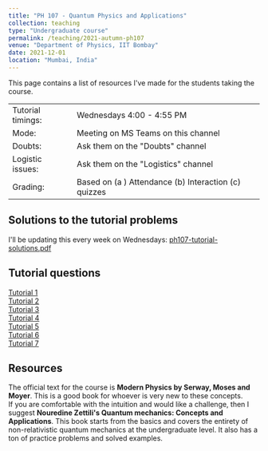 ```yaml
---
title: "PH 107 - Quantum Physics and Applications"
collection: teaching
type: "Undergraduate course"
permalink: /teaching/2021-autumn-ph107
venue: "Department of Physics, IIT Bombay"
date: 2021-12-01
location: "Mumbai, India"
---
```


This page contains a list of resources I've made for the students taking the course.  

<!--more-->
<style>
    th {
        display: none;
    }
</style>

|   |   |
|---|---  |
|Tutorial timings:|Wednesdays 4:00 - 4:55 PM|
|Mode:|Meeting on MS Teams on this channel|
|Doubts:|Ask them on the "Doubts" channel|
|Logistic issues:|Ask them on the "Logistics" channel|
|Grading:|Based on (a ) Attendance (b) Interaction (c) quizzes|

## Solutions to the tutorial problems

I'll be updating this every week on Wednesdays: [ph107-tutorial-solutions.pdf](../files/ph107-tutorial-solutions.pdf)  

## Tutorial questions
[Tutorial 1](../files/2021-PH107-Tutorial01)  
[Tutorial 2](../files/2021-PH107-Tutorial02)  
[Tutorial 3](../files/2021-PH107-Tutorial03)  
[Tutorial 4](../files/2021-PH107-Tutorial04)  
[Tutorial 5](../files/2021-PH107-Tutorial05)  
[Tutorial 6](../files/2021-PH107-Tutorial06)  
[Tutorial 7](../files/2021-PH107-Tutorial07)  

## Resources

The official text for the course is **Modern Physics by Serway, Moses and Moyer**. This is a good book for whoever is very new to these concepts.  
If you are comfortable with the intuition and would like a challenge, then I suggest **Nouredine Zettili's Quantum mechanics: Concepts and Applications**. This book starts from the basics and covers the entirety of non-relativistic quantum mechanics at the undergraduate level. It also has a ton of practice problems and solved examples.
